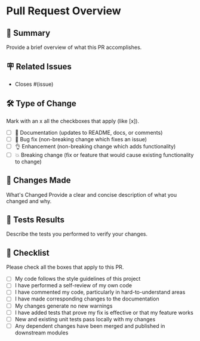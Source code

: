 # Pull Request Overview

## 📝 Summary
Provide a brief overview of what this PR accomplishes.

## 🪧 Related Issues
- Closes #(issue)

## 🛠️ Type of Change
Mark with an x all the checkboxes that apply (like [x]).

- [ ] 📝 Documentation (updates to README, docs, or comments)
- [ ] 🐛 Bug fix (non-breaking change which fixes an issue)
- [ ] 👌 Enhancement (non-breaking change which adds functionality)
- [ ] 💥 Breaking change (fix or feature that would cause existing functionality to change)

## 🔄 Changes Made
What's Changed
Provide a clear and concise description of what you changed and why.

## 🔧 Tests Results
Describe the tests you performed to verify your changes.

## 📜 Checklist
Please check all the boxes that apply to this PR.

- [ ] My code follows the style guidelines of this project
- [ ] I have performed a self-review of my own code
- [ ] I have commented my code, particularly in hard-to-understand areas
- [ ] I have made corresponding changes to the documentation
- [ ] My changes generate no new warnings
- [ ] I have added tests that prove my fix is effective or that my feature works
- [ ] New and existing unit tests pass locally with my changes
- [ ] Any dependent changes have been merged and published in downstream modules